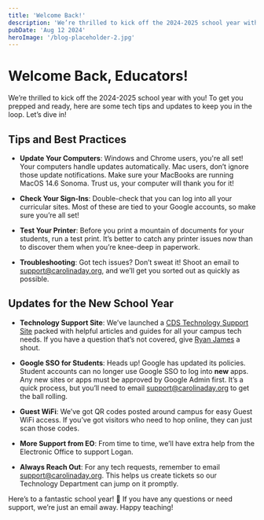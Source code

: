 ```yaml
---
title: 'Welcome Back!'
description: 'We’re thrilled to kick off the 2024-2025 school year with you! To get you prepped and ready, here are some tech tips and updates to keep you in the loop. Let’s dive in!'
pubDate: 'Aug 12 2024'
heroImage: '/blog-placeholder-2.jpg'
---
```

# Welcome Back, Educators!

We’re thrilled to kick off the 2024-2025 school year with you! To get you prepped and ready, here are some tech tips and updates to keep you in the loop. Let’s dive in!

## Tips and Best Practices

- **Update Your Computers**: Windows and Chrome users, you're all set! Your computers handle updates automatically. Mac users, don’t ignore those update notifications. Make sure your MacBooks are running MacOS 14.6 Sonoma. Trust us, your computer will thank you for it!

- **Check Your Sign-Ins**: Double-check that you can log into all your curricular sites. Most of these are tied to your Google accounts, so make sure you’re all set!

- **Test Your Printer**: Before you print a mountain of documents for your students, run a test print. It’s better to catch any printer issues now than to discover them when you’re knee-deep in paperwork.

- **Troubleshooting**: Got tech issues? Don’t sweat it! Shoot an email to [support@carolinaday.org](mailto:support@carolinaday.org), and we’ll get you sorted out as quickly as possible.

## Updates for the New School Year

- **Technology Support Site**: We’ve launched a [CDS Technology Support Site](https://sites.google.com/carolinaday.org/cds-technology-support/home) packed with helpful articles and guides for all your campus tech needs. If you have a question that’s not covered, give [Ryan James](mailto:rjames@carolinaday.org) a shout.

- **Google SSO for Students**: Heads up! Google has updated its policies. Student accounts can no longer use Google SSO to log into **new** apps. Any new sites or apps must be approved by Google Admin first. It’s a quick process, but you’ll need to email [support@carolinaday.org](mailto:support@carolinaday.org) to get the ball rolling.

- **Guest WiFi**: We’ve got QR codes posted around campus for easy Guest WiFi access. If you’ve got visitors who need to hop online, they can just scan those codes.

- **More Support from EO**: From time to time, we’ll have extra help from the Electronic Office to support Logan. 

- **Always Reach Out**: For any tech requests, remember to email [support@carolinaday.org](mailto:support@carolinaday.org). This helps us create tickets so our Technology Department can jump on it promptly.

Here’s to a fantastic school year! 🎉 If you have any questions or need support, we’re just an email away. Happy teaching!
